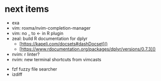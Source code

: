 # next items 

- exa
- vim: roxma/nvim-completion-manager
- vim: no _ to <- in R plugin
- zeal: build R documentation for dplyr
  * [https://kapeli.com/docsets#dashDocset]()
  * [https://www.rdocumentation.org/packages/dplyr/versions/0.7.3]()
- nvim: r linter?
- nvim: new terminal shortcuts from vimcasts
* fzf fuzzy file searcher
* izdiff
